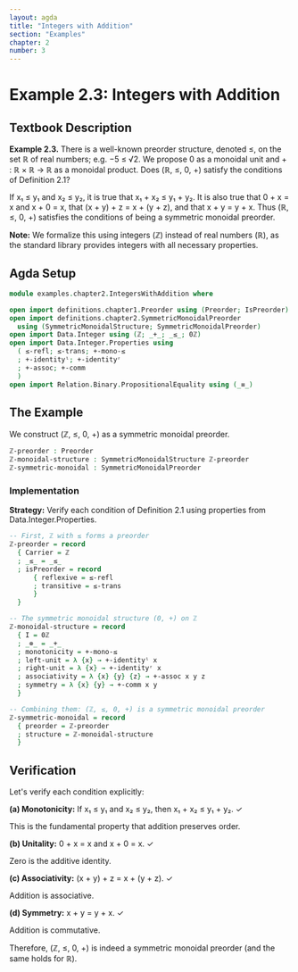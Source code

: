 ```yaml
---
layout: agda
title: "Integers with Addition"
section: "Examples"
chapter: 2
number: 3
---
```


# Example 2.3: Integers with Addition

## Textbook Description

**Example 2.3.** There is a well-known preorder structure, denoted ≤, on the set ℝ of real numbers; e.g. −5 ≤ √2. We propose 0 as a monoidal unit and + : ℝ × ℝ → ℝ as a monoidal product. Does (ℝ, ≤, 0, +) satisfy the conditions of Definition 2.1?

If x₁ ≤ y₁ and x₂ ≤ y₂, it is true that x₁ + x₂ ≤ y₁ + y₂. It is also true that 0 + x = x and x + 0 = x, that (x + y) + z = x + (y + z), and that x + y = y + x. Thus (ℝ, ≤, 0, +) satisfies the conditions of being a symmetric monoidal preorder.

**Note:** We formalize this using integers (ℤ) instead of real numbers (ℝ), as the standard library provides integers with all necessary properties.

## Agda Setup

```agda
module examples.chapter2.IntegersWithAddition where

open import definitions.chapter1.Preorder using (Preorder; IsPreorder)
open import definitions.chapter2.SymmetricMonoidalPreorder
  using (SymmetricMonoidalStructure; SymmetricMonoidalPreorder)
open import Data.Integer using (ℤ; _+_; _≤_; 0ℤ)
open import Data.Integer.Properties using
  ( ≤-refl; ≤-trans; +-mono-≤
  ; +-identityˡ; +-identityʳ
  ; +-assoc; +-comm
  )
open import Relation.Binary.PropositionalEquality using (_≡_)
```

## The Example

We construct (ℤ, ≤, 0, +) as a symmetric monoidal preorder.

```agda
ℤ-preorder : Preorder
ℤ-monoidal-structure : SymmetricMonoidalStructure ℤ-preorder
ℤ-symmetric-monoidal : SymmetricMonoidalPreorder
```

### Implementation

**Strategy:** Verify each condition of Definition 2.1 using properties from Data.Integer.Properties.

```agda
-- First, ℤ with ≤ forms a preorder
ℤ-preorder = record
  { Carrier = ℤ
  ; _≤_ = _≤_
  ; isPreorder = record
      { reflexive = ≤-refl
      ; transitive = ≤-trans
      }
  }

-- The symmetric monoidal structure (0, +) on ℤ
ℤ-monoidal-structure = record
  { I = 0ℤ
  ; _⊗_ = _+_
  ; monotonicity = +-mono-≤
  ; left-unit = λ {x} → +-identityˡ x
  ; right-unit = λ {x} → +-identityʳ x
  ; associativity = λ {x} {y} {z} → +-assoc x y z
  ; symmetry = λ {x} {y} → +-comm x y
  }

-- Combining them: (ℤ, ≤, 0, +) is a symmetric monoidal preorder
ℤ-symmetric-monoidal = record
  { preorder = ℤ-preorder
  ; structure = ℤ-monoidal-structure
  }
```

## Verification

Let's verify each condition explicitly:

**(a) Monotonicity:** If x₁ ≤ y₁ and x₂ ≤ y₂, then x₁ + x₂ ≤ y₁ + y₂. ✓

This is the fundamental property that addition preserves order.

**(b) Unitality:** 0 + x = x and x + 0 = x. ✓

Zero is the additive identity.

**(c) Associativity:** (x + y) + z = x + (y + z). ✓

Addition is associative.

**(d) Symmetry:** x + y = y + x. ✓

Addition is commutative.

Therefore, (ℤ, ≤, 0, +) is indeed a symmetric monoidal preorder (and the same holds for ℝ).
```